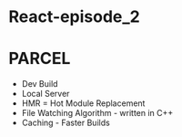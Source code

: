 # React-episode_2
# PARCEL
- Dev Build
- Local Server
- HMR = Hot Module Replacement
- File Watching Algorithm - written in C++
- Caching - Faster Builds
